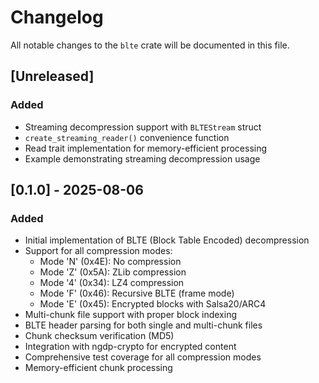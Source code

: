# Changelog

All notable changes to the `blte` crate will be documented in this file.

## [Unreleased]

### Added

- Streaming decompression support with `BLTEStream` struct
- `create_streaming_reader()` convenience function
- Read trait implementation for memory-efficient processing
- Example demonstrating streaming decompression usage

## [0.1.0] - 2025-08-06

### Added

- Initial implementation of BLTE (Block Table Encoded) decompression
- Support for all compression modes:
  - Mode 'N' (0x4E): No compression
  - Mode 'Z' (0x5A): ZLib compression
  - Mode '4' (0x34): LZ4 compression
  - Mode 'F' (0x46): Recursive BLTE (frame mode)
  - Mode 'E' (0x45): Encrypted blocks with Salsa20/ARC4
- Multi-chunk file support with proper block indexing
- BLTE header parsing for both single and multi-chunk files
- Chunk checksum verification (MD5)
- Integration with ngdp-crypto for encrypted content
- Comprehensive test coverage for all compression modes
- Memory-efficient chunk processing
